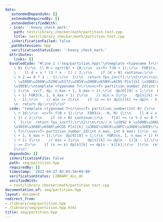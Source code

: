 ```yaml
---
data:
  _extendedDependsOn: []
  _extendedRequiredBy: []
  _extendedVerifiedWith:
  - icon: ':heavy_check_mark:'
    path: test/library_checker/math/partition.test.cpp
    title: test/library_checker/math/partition.test.cpp
  _isVerificationFailed: false
  _pathExtension: hpp
  _verificationStatusIcon: ':heavy_check_mark:'
  attributes:
    links: []
  bundledCode: "#line 1 \"seq/partition.hpp\"\ntemplate <typename T>\r\nvc<T> partition_number(int\
    \ N) {\r\n  ll M = sqrt(N) + 10;\r\n  vc<T> f(N + 1);\r\n  FOR3(x, -M, M) {\r\n\
    \    ll d = x * (3 * x - 1) / 2;\r\n    if (d > N) continue;\r\n    f[d] += (x\
    \ % 2 == 0 ? 1 : -1);\r\n  }\r\n  return fps_inv(f);\r\n}\r\n\r\n// n \u3092 k\
    \ \u500B\u306B\u5206\u5272\u3059\u308B\u65B9\u6CD5 P[n][k] \u306E\u30C6\u30FC\u30D6\
    \u30EB\r\ntemplate <typename T>\r\nvvc<T> partition_number_2d(int n_max, int k_max)\
    \ {\r\n  vv(T, dp, n_max + 1, k_max + 1);\r\n  dp[0][0] = 1;\r\n  FOR3(n, 1, n_max\
    \ + 1) FOR3(k, 1, k_max + 1) {\r\n    // min = 1\r\n    dp[n][k] += dp[n - 1][k\
    \ - 1];\r\n    // min >= 2\r\n    if (n >= k) dp[n][k] += dp[n - k][k];\r\n  }\r\
    \n  return dp;\r\n}\r\n"
  code: "template <typename T>\r\nvc<T> partition_number(int N) {\r\n  ll M = sqrt(N)\
    \ + 10;\r\n  vc<T> f(N + 1);\r\n  FOR3(x, -M, M) {\r\n    ll d = x * (3 * x -\
    \ 1) / 2;\r\n    if (d > N) continue;\r\n    f[d] += (x % 2 == 0 ? 1 : -1);\r\n\
    \  }\r\n  return fps_inv(f);\r\n}\r\n\r\n// n \u3092 k \u500B\u306B\u5206\u5272\
    \u3059\u308B\u65B9\u6CD5 P[n][k] \u306E\u30C6\u30FC\u30D6\u30EB\r\ntemplate <typename\
    \ T>\r\nvvc<T> partition_number_2d(int n_max, int k_max) {\r\n  vv(T, dp, n_max\
    \ + 1, k_max + 1);\r\n  dp[0][0] = 1;\r\n  FOR3(n, 1, n_max + 1) FOR3(k, 1, k_max\
    \ + 1) {\r\n    // min = 1\r\n    dp[n][k] += dp[n - 1][k - 1];\r\n    // min\
    \ >= 2\r\n    if (n >= k) dp[n][k] += dp[n - k][k];\r\n  }\r\n  return dp;\r\n\
    }\r\n"
  dependsOn: []
  isVerificationFile: false
  path: seq/partition.hpp
  requiredBy: []
  timestamp: '2022-04-27 05:05:56+09:00'
  verificationStatus: LIBRARY_ALL_AC
  verifiedWith:
  - test/library_checker/math/partition.test.cpp
documentation_of: seq/partition.hpp
layout: document
redirect_from:
- /library/seq/partition.hpp
- /library/seq/partition.hpp.html
title: seq/partition.hpp
---
```

